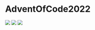 # AdventOfCode2022

![](https://img.shields.io/badge/day%20📅-11-blue) 
![](https://img.shields.io/badge/stars%20⭐-2-yellow)
![](https://img.shields.io/badge/days%20completed-1-red)
